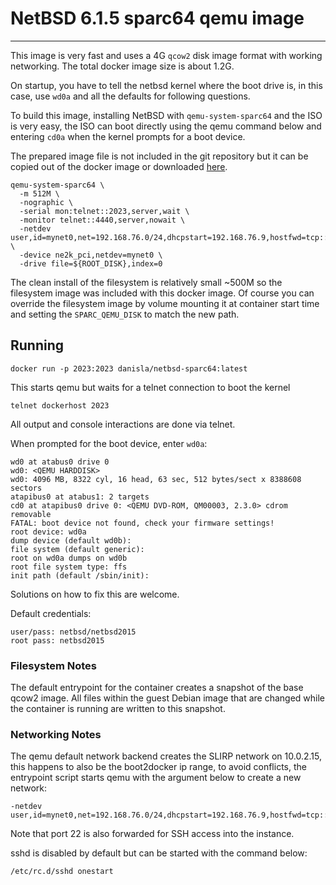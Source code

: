 # NetBSD 6.1.5 sparc64 qemu image
----

This image is very fast and uses a 4G `qcow2` disk image format with working networking. The total docker image size is about 1.2G.

On startup, you have to tell the netbsd kernel where the boot drive is, in this case, use `wd0a` and all the defaults for following questions.

To build this image, installing NetBSD with `qemu-system-sparc64` and the ISO is very easy, the ISO can boot directly using the qemu command below and entering `cd0a` when the kernel prompts for a boot device.

The prepared image file is not included in the git repository but it can be copied out of the docker image or downloaded [here](drive.google.com).

```
qemu-system-sparc64 \
  -m 512M \
  -nographic \
  -serial mon:telnet::2023,server,wait \
  -monitor telnet::4440,server,nowait \
  -netdev user,id=mynet0,net=192.168.76.0/24,dhcpstart=192.168.76.9,hostfwd=tcp::22-:22 \
  -device ne2k_pci,netdev=mynet0 \
  -drive file=${ROOT_DISK},index=0
```

The clean install of the filesystem is relatively small ~500M so the filesystem image was included with this docker image. Of course you can override the filesystem image by volume mounting it at container start time and setting the `SPARC_QEMU_DISK` to match the new path.

## Running

    docker run -p 2023:2023 danisla/netbsd-sparc64:latest

This starts qemu but waits for a telnet connection to boot the kernel

    telnet dockerhost 2023

All output and console interactions are done via telnet.

When prompted for the boot device, enter `wd0a`:

```
wd0 at atabus0 drive 0
wd0: <QEMU HARDDISK>
wd0: 4096 MB, 8322 cyl, 16 head, 63 sec, 512 bytes/sect x 8388608 sectors
atapibus0 at atabus1: 2 targets
cd0 at atapibus0 drive 0: <QEMU DVD-ROM, QM00003, 2.3.0> cdrom removable
FATAL: boot device not found, check your firmware settings!
root device: wd0a
dump device (default wd0b):
file system (default generic):
root on wd0a dumps on wd0b
root file system type: ffs
init path (default /sbin/init):
```

Solutions on how to fix this are welcome.

Default credentials:

    user/pass: netbsd/netbsd2015
    root pass: netbsd2015

### Filesystem Notes

The default entrypoint for the container creates a snapshot of the base qcow2 image. All files within the guest Debian image that are changed while the container is running are written to this snapshot.

### Networking Notes

The qemu default network backend creates the SLIRP network on 10.0.2.15, this happens to also be the boot2docker ip range, to avoid conflicts, the entrypoint script starts qemu with the argument below to create a new network:

```
-netdev user,id=mynet0,net=192.168.76.0/24,dhcpstart=192.168.76.9,hostfwd=tcp::22-:22
```

Note that port 22 is also forwarded for SSH access into the instance.

sshd is disabled by default but can be started with the command below:

    /etc/rc.d/sshd onestart
